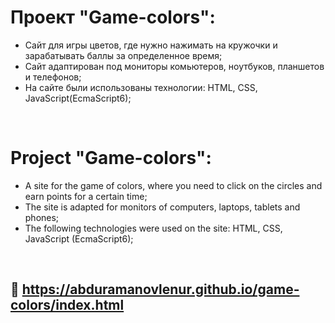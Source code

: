 # Проект "Game-colors":
* Сайт для игры цветов, где нужно нажимать на кружочки и зарабатывать баллы за определенное время;
* Сайт адаптирован под мониторы комьютеров, ноутбуков, планшетов и телефонов;
* На сайте были использованы технологии: HTML, CSS, JavaScript(EcmaScript6);


<br>

# Project "Game-colors":

* A site for the game of colors, where you need to click on the circles and earn points for a certain time;
* The site is adapted for monitors of computers, laptops, tablets and phones;
* The following technologies were used on the site: HTML, CSS, JavaScript (EcmaScript6);

<br>

## 🔗 https://abduramanovlenur.github.io/game-colors/index.html
